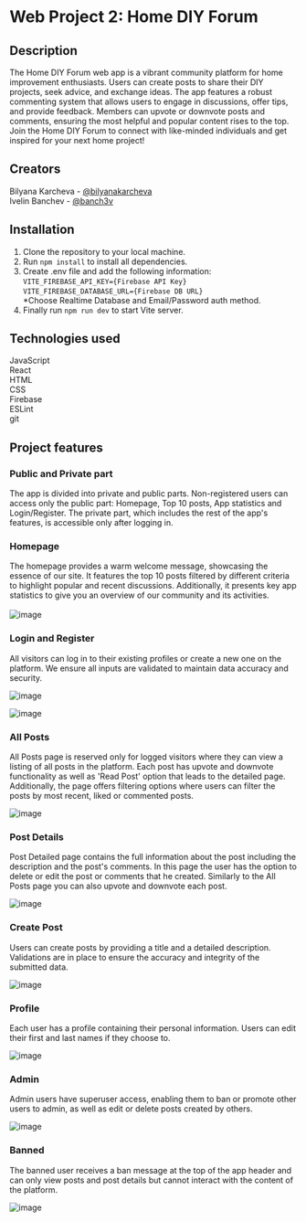 # Web Project 2: Home DIY Forum

## Description

The Home DIY Forum web app is a vibrant community platform for home improvement enthusiasts. Users can create posts to share their DIY projects, seek advice, and exchange ideas. The app features a robust commenting system that allows users to engage in discussions, offer tips, and provide feedback. Members can upvote or downvote posts and comments, ensuring the most helpful and popular content rises to the top. Join the Home DIY Forum to connect with like-minded individuals and get inspired for your next home project!

## Creators

Bilyana Karcheva - [@bilyanakarcheva](https://github.com/bilyanakarcheva)<br>
Ivelin Banchev - [@banch3v](https://github.com/banch3v/)<br>

## Installation

1. Clone the repository to your local machine.
2. Run `npm install` to install all dependencies.
3. Create .env file and add the following information:<br>
   `VITE_FIREBASE_API_KEY={Firebase API Key}`<br>
   `VITE_FIREBASE_DATABASE_URL={Firebase DB URL}`</br>
   \*Choose Realtime Database and Email/Password auth method.
4. Finally run `npm run dev` to start Vite server.

## Technologies used

JavaScript<br>
React<br>
HTML<br>
CSS<br>
Firebase<br>
ESLint<br>
git<br>

## Project features

### Public and Private part

The app is divided into private and public parts. Non-registered users can access only the public part: Homepage, Top 10 posts, App statistics and Login/Register. The private part, which includes the rest of the app's features, is accessible only after logging in.

### Homepage
The homepage provides a warm welcome message, showcasing the essence of our site. It features the top 10 posts filtered by different criteria to highlight popular and recent discussions. Additionally, it presents key app statistics to give you an overview of our community and its activities.<br><br>
![image](https://github.com/A58-JS-Team-07/web-project-2/assets/77446631/a9a40c07-66e8-4d77-94b7-b17c3c9a5580)

### Login and Register

All visitors can log in to their existing profiles or create a new one on the platform. We ensure all inputs are validated to maintain data accuracy and security.

![image](https://github.com/A58-JS-Team-07/web-project-2/assets/77446631/17cd8324-16d5-4f24-bb98-157575554bbc)

![image](https://github.com/A58-JS-Team-07/web-project-2/assets/77446631/081a6a98-49d7-4d8c-b2d7-0e09efbc4584)

### All Posts

All Posts page is reserved only for logged visitors where they can view a listing of all posts in the platform. Each post has upvote and downvote functionality as well as 'Read Post' option that leads to the detailed page. Additionally, the page offers filtering options where users can filter the posts by most recent, liked or commented posts.

![image](https://github.com/A58-JS-Team-07/web-project-2/assets/77446631/8b4ca5dd-b32d-4b24-b3f0-5c977ae366bd)

### Post Details

Post Detailed page contains the full information about the post including the description and the post's comments. In this page the user has the option to delete or edit the post or comments that he created. Similarly to the All Posts page you can also upvote and downvote each post.

![image](https://github.com/A58-JS-Team-07/web-project-2/assets/77446631/71a6f0e1-c132-4801-aa45-437570950f7e)

### Create Post

Users can create posts by providing a title and a detailed description. Validations are in place to ensure the accuracy and integrity of the submitted data.

![image](https://github.com/A58-JS-Team-07/web-project-2/assets/77446631/93b80587-c828-43f3-bee5-9956025b1f1b)


### Profile

Each user has a profile containing their personal information. Users can edit their first and last names if they choose to.

![image](https://github.com/A58-JS-Team-07/web-project-2/assets/77446631/1edd75b3-764c-49ef-85c1-3a26b7869d32)


### Admin

Admin users have superuser access, enabling them to ban or promote other users to admin, as well as edit or delete posts created by others.

![image](https://github.com/A58-JS-Team-07/web-project-2/assets/77446631/76cd8c44-268c-409b-8d58-ff1bf1ed065b)


### Banned

The banned user receives a ban message at the top of the app header and can only view posts and post details but cannot interact with the content of the platform.

![image](https://github.com/A58-JS-Team-07/web-project-2/assets/77446631/5e942d20-3870-4818-be83-d8459813836b)

